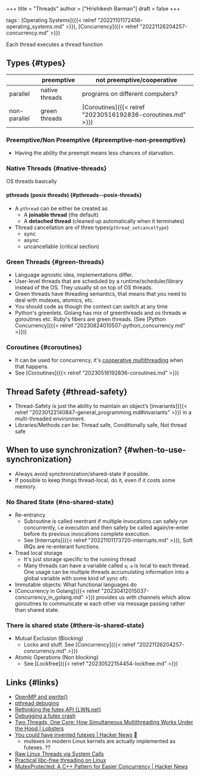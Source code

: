 +++
title = "Threads"
author = ["Hrishikesh Barman"]
draft = false
+++

tags
: [Operating Systems]({{< relref "20221101172456-operating_systems.md" >}}), [Concurrency]({{< relref "20221126204257-concurrency.md" >}})

Each thread executes a thread function


## Types {#types}

|              | preemptive     | not preemptive/cooperative                                  |
|--------------|----------------|-------------------------------------------------------------|
| parallel     | native threads | programs on different computers?                            |
| non-parallel | green threads  | [Coroutines]({{< relref "20230516192836-coroutines.md" >}}) |


### Preemptive/Non Preemptive {#preemptive-non-preemptive}

-   Having the ability the preempt means less chances of starvation.


### Native Threads {#native-threads}

OS threads basically


#### pthreads (posix threads) {#pthreads--posix-threads}

-   A `pthread` can be either be created as
    -   A **joinable thread** (the default)
    -   A **detached thread** (cleaned up automatically when it terminates)
-   Thread cancellation are of three types(`pthread_setcanceltype`)
    -   sync
    -   async
    -   uncancellable (critical section)


### Green Threads {#green-threads}

-   Language agnostic idea, implementations differ.
-   User-level threads that are scheduled by a runtime/scheduler/library instead of the OS. They usually sit on top of OS threads.
-   Green threads have threading semantics, that means that you need to deal with mutexes, atomics, etc.
-   You should code as though the context can switch at any time
-   Python's greenlets. Golang has mix of greenthreads and os threads w goroutines etc. Ruby's fibers are green threads. (See [Python Concurrency]({{< relref "20230824010507-python_concurrency.md" >}}))


### Coroutines {#coroutines}

-   It can be used for concurrency, it's [cooperative multithreading](https://en.wikipedia.org/wiki/Thread_%28computing%29#Scheduling) when that happens.
-   See [Coroutines]({{< relref "20230516192836-coroutines.md" >}})


## Thread Safety {#thread-safety}

-   Thread-Safety is just the ability to maintain an object’s [invariants]({{< relref "20230122140847-general_programming.md#invariants" >}}) in a multi-threaded environment.
-   Libraries/Methods can be: Thread safe, Conditionally safe, Not thread safe


## When to use synchronization? {#when-to-use-synchronization}

-   Always avoid synchronization/shared-state if possible.
-   If possible to keep things thread-local, do it, even if it costs some memory.


### No Shared State {#no-shared-state}

-   Re-entrancy
    -   Subroutine is called reentrant if multiple invocations can safely run concurrently, i.e execution and then safely be called again/re-enter before its previous invocations complete execution.
    -   See [Interrupts]({{< relref "20221101173720-interrupts.md" >}}), Soft IRQs are re-enterant functions.
-   Tread local storage
    -   It's just storage specific to the running thread
    -   Many threads can have a variable called `a`; `a` is local to each thread. One usage can be multiple threads accumulating information into a global variable with some kind of sync ofc.
-   Immutable objects: What functional languages do
-   [Concurrency in Golang]({{< relref "20230412015037-concurrency_in_golang.md" >}}) provides us with channels which allow goroutines to communicate w each other via message passing rather than shared state.


### There is shared state {#there-is-shared-state}

-   Mutual Exclusion (Blocking)
    -   Locks and stuff. See [Concurrency]({{< relref "20221126204257-concurrency.md" >}})
-   Atomic Operations (Non blocking)
    -   See [Lockfree]({{< relref "20230522154454-lockfree.md" >}})


## Links {#links}

-   [OpenMP and pwrite()](https://nullprogram.com/blog/2017/03/01/?s=35)
-   [pthread debuging](https://www.cs.swarthmore.edu/~newhall/unixhelp/gdb_pthreads.php)
-   [Rethinking the futex API {LWN.net}](https://lwn.net/Articles/823513/)
-   [Debugging a futex crash](https://rustylife.github.io/2023/08/15/futex-crash.html)
-   [Two Threads, One Core: How Simultaneous Multithreading Works Under the Hood | Lobsters](https://lobste.rs/s/7bv1yb/two_threads_one_core_how_simultaneous)
-   [You could have invented futexes | Hacker News](https://news.ycombinator.com/item?id=35708331) 🌟
    -   mutexes in modern Linux kernels are actually implemented as futexes. ??
-   [Raw Linux Threads via System Calls](https://nullprogram.com/blog/2015/05/15/)
-   [Practical libc-free threading on Linux](https://nullprogram.com/blog/2023/03/23/)
-   [MutexProtected: A C++ Pattern for Easier Concurrency | Hacker News](https://news.ycombinator.com/item?id=35464152)
